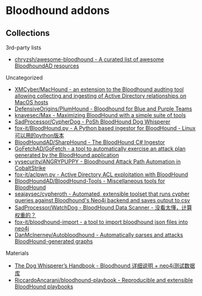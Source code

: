 # Bloodhound addons

## Collections

3rd-party lists

* [chryzsh/awesome-bloodhound - A curated list of awesome BloodhoundAD resources](https://github.com/chryzsh/awesome-bloodhound)

Uncategorized

* [XMCyber/MacHound - an extension to the Bloodhound audting tool allowing collecting and ingesting of Active Directory relationships on MacOS hosts](https://github.com/XMCyber/MacHound)
* [DefensiveOrigins/PlumHound - Bloodhound for Blue and Purple Teams](https://github.com/DefensiveOrigins/PlumHound)
* [knavesec/Max - Maximizing BloodHound with a simple suite of tools](https://github.com/knavesec/Max)
* [SadProcessor/CypherDog - PoSh BloodHound Dog Whisperer](https://github.com/SadProcessor/CypherDog)
* [fox-it/BloodHound.py - A Python based ingestor for BloodHound - Linux可以用的python版本](https://github.com/fox-it/BloodHound.py)
* [BloodHoundAD/SharpHound - The BloodHound C# Ingestor](https://github.com/BloodHoundAD/SharpHound)
* [GoFetchAD/GoFetch - a tool to automatically exercise an attack plan generated by the BloodHound application](https://github.com/GoFetchAD/GoFetch)
* [vysecurity/ANGRYPUPPY - Bloodhound Attack Path Automation in CobaltStrike](https://github.com/vysecurity/ANGRYPUPPY)
* [fox-it/aclpwn.py - Active Directory ACL exploitation with BloodHound](https://github.com/fox-it/aclpwn.py)
* [BloodHoundAD/BloodHound-Tools - Miscellaneous tools for BloodHound](https://github.com/BloodHoundAD/BloodHound-Tools)
* [seajaysec/cypheroth - Automated, extensible toolset that runs cypher queries against Bloodhound's Neo4j backend and saves output to csv](https://github.com/seajaysec/cypheroth)
* [SadProcessor/WatchDog - BloodHound Data Scanner - 没看太懂，计算权重的？](https://github.com/SadProcessor/WatchDog)
* [fox-it/bloodhound-import - a tool to import bloodhound json files into neo4j](https://github.com/fox-it/bloodhound-import)
* [DanMcInerney/Autobloodhound - Automatically parses and attacks BloodHound-generated graphs](https://github.com/DanMcInerney/Autobloodhound)

Materials

* [The Dog Whisperer’s Handbook - Bloodhound 详细说明 + neo4j测试数据库](https://insinuator.net/2018/11/the-dog-whisperers-handbook/)
* [RiccardoAncarani/bloodhound-playbook - Reproducible and extensible BloodHound playbooks](https://github.com/RiccardoAncarani/bloodhound-playbook)
